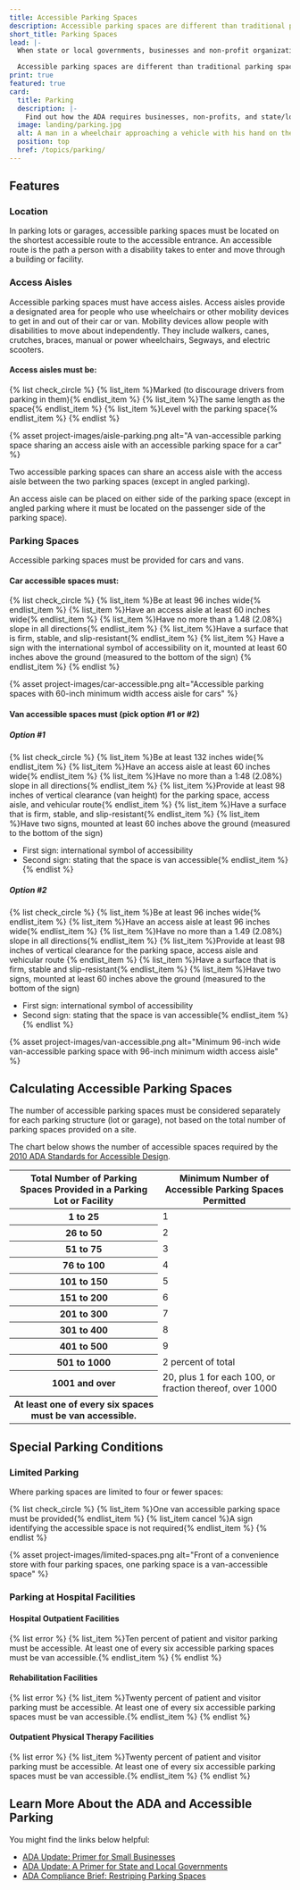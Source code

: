 ```yaml
---
title: Accessible Parking Spaces
description: Accessible parking spaces are different than traditional parking spaces. They have specific features that make it easier for people with disabilities to access programs, goods, or services. The ADA requires businesses, non-profits, and state/local governments to provide accessible parking spaces.
short_title: Parking Spaces
lead: |-
  When state or local governments, businesses and non-profit organizations provide parking lots or garages, accessible parking spaces complying with the Americans with Disabilities Act (ADA) must be provided.

  Accessible parking spaces are different than traditional parking spaces. They have specific features that make it easier for people with disabilities to access your programs, goods or services.
print: true
featured: true
card:
  title: Parking
  description: |-
    Find out how the ADA requires businesses, non-profits, and state/local governments to provide accessible parking spaces.
  image: landing/parking.jpg
  alt: A man in a wheelchair approaching a vehicle with his hand on the door handle
  position: top
  href: /topics/parking/
---
```


## Features

### Location

In parking lots or garages, accessible parking spaces must be located on the shortest accessible route to the accessible entrance. An accessible route is the path a person with a disability takes to enter and move through a building or facility.

### Access Aisles

Accessible parking spaces must have access aisles. Access aisles provide a designated area for people who use wheelchairs or other mobility devices to get in and out of their car or van. Mobility devices allow people with disabilities to move about independently. They include walkers, canes, crutches, braces, manual or power wheelchairs, Segways, and electric scooters.

#### Access aisles must be:

{% list check_circle %}
{% list_item %}Marked (to discourage drivers from parking in them){% endlist_item %}
{% list_item %}The same length as the space{% endlist_item %}
{% list_item %}Level with the parking space{% endlist_item %}
{% endlist %}

{% asset project-images/aisle-parking.png alt="A van-accessible parking space sharing an access aisle with an accessible parking space for a car" %}

Two accessible parking spaces can share an access aisle with the access aisle
between the two parking spaces (except in angled parking).

An access aisle can be placed on either side of the parking space (except in angled parking where it must be located on the passenger side of the parking space).

### Parking Spaces

Accessible parking spaces must be provided for cars and vans.

#### Car accessible spaces must:

{% list check_circle %}
{% list_item %}Be at least 96 inches wide{% endlist_item %}
{% list_item %}Have an access aisle at least 60 inches wide{% endlist_item %}
{% list_item %}Have no more than a 1.48 (2.08%) slope in all directions{% endlist_item %}
{% list_item %}Have a surface that is firm, stable, and slip-resistant{% endlist_item %}
{% list_item %}
Have a sign with the international symbol of accessibility on it, mounted at least 60 inches above the ground (measured to the bottom of the sign)
{% endlist_item %}
{% endlist %}

{% asset project-images/car-accessible.png alt="Accessible parking spaces with 60-inch minimum width access aisle for cars" %}

#### Van accessible spaces must (pick option #1 or #2)

##### Option #1

{% list check_circle %}
{% list_item %}Be at least 132 inches wide{% endlist_item %}
{% list_item %}Have an access aisle at least 60 inches wide{% endlist_item %}
{% list_item %}Have no more than a 1:48 (2.08%) slope in all directions{% endlist_item %}
{% list_item %}Provide at least 98 inches of vertical clearance (van height) for the parking space, access aisle, and vehicular route{% endlist_item %}
{% list_item %}Have a surface that is firm, stable, and slip-resistant{% endlist_item %}
{% list_item %}Have two signs, mounted at least 60 inches above the ground (measured to the bottom of the sign)

- First sign: international symbol of accessibility
- Second sign: stating that the space is van accessible{% endlist_item %}
  {% endlist %}

##### Option #2

{% list check_circle %}
{% list_item %}Be at least 96 inches wide{% endlist_item %}
{% list_item %}Have an access aisle at least 96 inches wide{% endlist_item %}
{% list_item %}Have no more than a 1.49 (2.08%) slope in all directions{% endlist_item %}
{% list_item %}Provide at least 98 inches of vertical clearance for the parking space, access aisle and vehicular route {% endlist_item %}
{% list_item %}Have a surface that is firm, stable and slip-resistant{% endlist_item %}
{% list_item %}Have two signs, mounted at least 60 inches above the ground (measured to the bottom of the sign)

- First sign: international symbol of accessibility
- Second sign: stating that the space is van accessible{% endlist_item %}
  {% endlist %}

{% asset project-images/van-accessible.png alt="Minimum 96-inch wide van-accessible parking space with 96-inch minimum width access aisle" %}

## Calculating Accessible Parking Spaces

The number of accessible parking spaces must be considered separately for each parking structure (lot or garage), not based on the total number of parking spaces provided on a site.

The chart below shows the number of accessible spaces required by the [2010 ADA Standards for Accessible Design](https://www.ada.gov/regs2010/2010ADAStandards/2010ADAstandards.htm#pgfId-1010282).

<table class="usa-table">
  <thead>
    <tr>
      <th scope="col">Total Number of Parking Spaces Provided in a Parking Lot or Facility</th>
      <th scope="col">Minimum Number of Accessible Parking Spaces Permitted</th>
    </tr>
  </thead>
  <tbody>
    <tr>
      <th scope="row">1 to 25</th>
      <td>1</td>
    </tr>
    <tr>
      <th scope="row">26 to 50</th>
      <td>2</td>
    </tr>
    <tr>
      <th scope="row">51 to 75</th>
      <td>3</td>
    </tr>
    <tr>
      <th scope="row">76 to 100</th>
      <td>4</td>
    </tr>
    <tr>
      <th scope="row">101 to 150</th>
      <td>5</td>
    </tr>
    <tr>
      <th scope="row">151 to 200</th>
      <td>6</td>
    </tr>
    <tr>
      <th scope="row">201 to 300</th>
      <td>7</td>
    </tr>
    <tr>
      <th scope="row">301 to 400</th>
      <td>8</td>
    </tr>
    <tr>
      <th scope="row">401 to 500</th>
      <td>9</td>
    </tr>
    <tr>
      <th scope="row">501 to 1000</th>
      <td>2 percent of total</td>
    </tr>
    <tr>
      <th scope="row">1001 and over</th>
      <td>20, plus 1 for each 100, or fraction thereof, over 1000</td>
    </tr>
    <tr>
      <th scope="row">At least one of every six spaces must be van accessible.</th>
      <td></td>
    </tr>
  </tbody>
</table>

## Special Parking Conditions

### Limited Parking

Where parking spaces are limited to four or fewer spaces:

{% list check_circle %}
{% list_item %}One van accessible parking space must be provided{% endlist_item %}
{% list_item cancel %}A sign identifying the accessible space is not required{% endlist_item %}
{% endlist %}

{% asset project-images/limited-spaces.png alt="Front of a convenience store with four parking spaces, one parking space is a van-accessible space" %}

### Parking at Hospital Facilities

#### Hospital Outpatient Facilities

{% list error %}
{% list_item %}Ten percent of patient and visitor parking must be accessible. At least one of every six accessible parking spaces must be van accessible.{% endlist_item %}
{% endlist %}

#### Rehabilitation Facilities

{% list error %}
{% list_item %}Twenty percent of patient and visitor parking must be accessible. At least one of every six accessible parking spaces must be van accessible.{% endlist_item %}
{% endlist %}

#### Outpatient Physical Therapy Facilities

{% list error %}
{% list_item %}Twenty percent of patient and visitor parking must be accessible. At least one of every six accessible parking spaces must be van accessible.{% endlist_item %}
{% endlist %}

## Learn More About the ADA and Accessible Parking

You might find the links below helpful:

- [ADA Update: Primer for Small Businesses](https://www.ada.gov/regs2010/smallbusiness/smallbusprimer2010.htm)
- [ADA Update: A Primer for State and Local Governments](https://www.ada.gov/regs2010/titleII_2010/title_ii_primer.html)
- [ADA Compliance Brief: Restriping Parking Spaces](https://www.ada.gov/restriping_parking/restriping2015.html)
